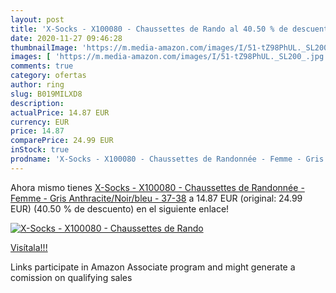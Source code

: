 ```yaml
---
layout: post
title: 'X-Socks - X100080 - Chaussettes de Rando al 40.50 % de descuento'
date: 2020-11-27 09:46:28
thumbnailImage: 'https://m.media-amazon.com/images/I/51-tZ98PhUL._SL200_.jpg'
images: [ 'https://m.media-amazon.com/images/I/51-tZ98PhUL._SL200_.jpg' ]
comments: true
category: ofertas
author: ring
slug: B019MILXD8
description:
actualPrice: 14.87 EUR
currency: EUR
price: 14.87
comparePrice: 24.99 EUR
inStock: true
prodname: 'X-Socks - X100080 - Chaussettes de Randonnée - Femme - Gris  Anthracite/Noir/bleu  - 37-38'
---
```


Ahora mismo tienes [X-Socks - X100080 - Chaussettes de Randonnée - Femme - Gris  Anthracite/Noir/bleu  - 37-38](https://www.amazon.fr/dp/B019MILXD8/?tag=tolees0d-21) a 14.87 EUR (original: 24.99 EUR) (40.50 %  de descuento) en el siguiente enlace!

[![X-Socks - X100080 - Chaussettes de Rando](https://m.media-amazon.com/images/I/51-tZ98PhUL._SL200_.jpg)](https://www.amazon.fr/dp/B019MILXD8/?tag=tolees0d-21)

[Visítala!!!](https://www.amazon.fr/dp/B019MILXD8/?tag=tolees0d-21)

Links participate in Amazon Associate program and might generate a comission on qualifying sales
